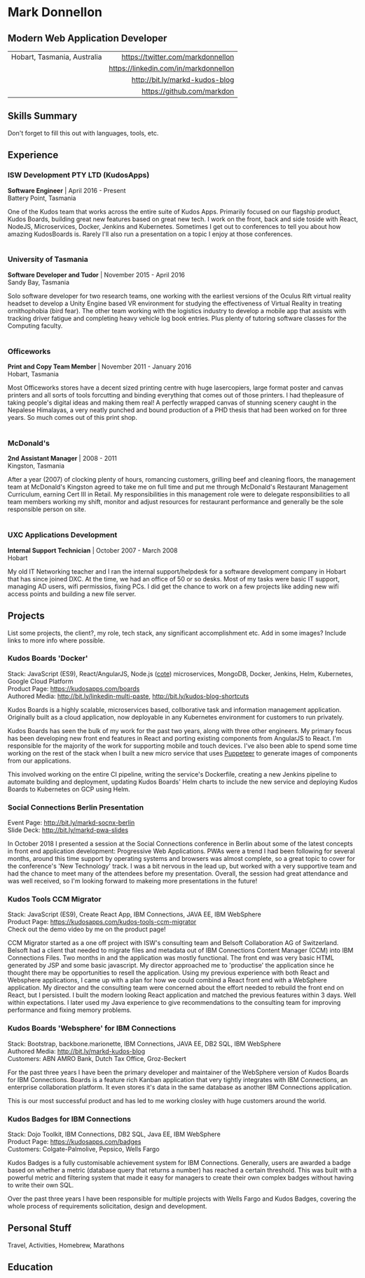 Mark Donnellon
============
Modern Web Application Developer
------------
<style>
table {
    width:100%;
}
body {
    max-width: 800px;
}
</style>
|  |  |                
|-----------------------------------|-------------------------------:           |
| Hobart, Tasmania, Australia       | https://twitter.com/markdonnellon         |
|                                   | https://linkedin.com/in/markdonnellon     |
|                                   | http://bit.ly/markd-kudos-blog            |
|                                   | https://github.com/markdon                |

Skills Summary
-------
Don't forget to fill this out with languages, tools, etc.



Experience
----------

### **ISW Development PTY LTD** (KudosApps)

**Software Engineer** | April 2016 - Present <br>
Battery Point, Tasmania

One of the Kudos team that works across the entire suite of Kudos Apps. Primarily focused on our flagship product, Kudos Boards, building great new features based on great new tech. I work on the front, back and side toside with React, NodeJS, Microservices, Docker, Jenkins and Kubernetes. Sometimes I get out to conferences to tell you about how amazing KudosBoards is. Rarely I'll also run a presentation on a topic I enjoy at those conferences.
<br>
<br>
### **University of Tasmania**
**Software Developer and Tudor** | November 2015 - April 2016 <br>
Sandy Bay, Tasmania

Solo software developer for two research teams, one working with the earliest versions of the Oculus Rift virtual reality headset to develop a Unity Engine based VR environment for studying the effectiveness of Virtual Reality in treating ornithophobia (bird fear). The other team working with the logistics industry to develop a mobile app that assists with tracking driver fatigue and completing heavy vehicle log book entries. Plus plenty of tutoring software classes for the Computing faculty.
<br>
<br>
### **Officeworks**
**Print and Copy Team Member** | November 2011 - January 2016<br>
Hobart, Tasmania

Most Officeworks stores have a decent sized printing centre with huge lasercopiers, large format poster and canvas printers and all sorts of tools forcutting and binding everything that comes out of those printers. I had thepleasure of taking people's digital ideas and making them real! A perfectly wrapped canvas of stunning scenery caught in the Nepalese Himalayas, a very neatly punched and bound production of a PHD thesis that had been worked on for three years. So much comes out of this print shop.
<br>
<br>
### **McDonald's**
**2nd Assistant Manager** | 2008 - 2011<br>
Kingston, Tasmania

After a year (2007) of clocking plenty of hours, romancing customers, grilling beef and cleaning floors, the management team at McDonald's Kingston agreed to take me on full time and put me through McDonald's Restaurant Management Curriculum, earning Cert III in Retail. My responsibilities in this management role were to delegate responsibilities to all team members working my shift, monitor and adjust resources for restaurant performance and generally be the sole responsible person on site.
<br>
<br>
### **UXC Applications Development**
**Internal Support Technician** | October 2007 - March 2008<br>
Hobart

My old IT Networking teacher and I ran the internal support/helpdesk for a software development company in Hobart that has since joined DXC. At the time, we had an office of 50 or so desks. Most of my tasks were basic IT support, managing AD users, wifi permissios, fixing PCs. I did get the chance to work on a few projects like adding new wifi access points and building a new file server.

Projects
--------------------
List some projects, the client?, my role, tech stack, any significant accomplishment etc. 
Add in some images?
Include links to more info where possible. 

### Kudos Boards 'Docker'
Stack: JavaScript (ES9), React/AngularJS, Node.js ([cote](https://github.com/dashersw/cote)) microservices, MongoDB,  Docker, Jenkins, Helm, Kubernetes, Google Cloud Platform<br>
Product Page: https://kudosapps.com/boards<br>
Authored Media: http://bit.ly/linkedin-multi-paste, http://bit.ly/kudos-blog-shortcuts

Kudos Boards is a highly scalable, microservices based, collborative task and information management application. Originally built as a cloud application, now deployable in any Kubernetes environment for customers to run privately.

Kudos Boards has seen the bulk of my work for the past two years, along with three other engineers. My primary focus has been developing new front end features in React and porting existing components from AngularJS to React. I'm responsible for the majority of the work for supporting mobile and touch devices. I've also been able to spend some time working on the rest of the stack when I built a new micro service that uses [Puppeteer](https://developers.google.com/web/tools/puppeteer/) to generate images of components from our applications. 

This involved working on the entire CI pipeline, writing the service's Dockerfile, creating a new Jenkins pipeline to automate building and deployment, updating Kudos Boards' Helm charts to include the new service and deploying Kudos Boards to Kubernetes on GCP using Helm.

### Social Connections Berlin Presentation

Event Page: http://bit.ly/markd-socnx-berlin<br>
Slide Deck: http://bit.ly/markd-pwa-slides

In October 2018 I presented a session at the Social Connections conference in Berlin about some of the latest concepts in front end application development: Progressive Web Applications. PWAs were a trend I had been following for several months, around this time support by operating systems and browsers was almost complete, so a great topic to cover for the conference's 'New Technology' track. I was a bit nervous in the lead up, but worked with a very supportive team and had the chance to meet many of the attendees before my presentation. Overall, the session had great attendance and was well received, so I'm looking forward to makeing more presentations in the future!

### Kudos Tools CCM Migrator
Stack: JavaScript (ES9), Create React App, IBM Connections, JAVA EE, IBM WebSphere<br>
Product Page: https://kudosapps.com/kudos-tools-ccm-migrator<br>
Check out the demo video by me on the product page!

CCM Migrator started as a one off project with ISW's consulting team and Belsoft Collaboration AG of Switzerland. Belsoft had a client that needed to migrate files and metadata out of IBM Connections Content Manager (CCM) into IBM Connections Files. Two months in and the application was mostly functional. The front end was very basic HTML generated by JSP and some basic javascript. My director approached me to 'productise' the application since he thought there may be opportunities to resell the application. Using my previous experience with both React and Websphere applications, I came up with a plan for how we could combind a React front end with a WebSphere application. My director and the consulting team were concerned about the effort needed to rebuild the front end on React, but I persisted. I built the modern looking React application and matched the previous features within 3 days. Well within expectations. I later used my Java experience to give recommendations to the consulting team for improving performance and fixing memory problems. 


### Kudos Boards 'Websphere' for IBM Connections
Stack: Bootstrap, backbone.marionette, IBM Connections, JAVA EE, DB2 SQL, IBM WebSphere<br>
Authored Media: http://bit.ly/markd-kudos-blog<br>
Customers: ABN AMRO Bank, Dutch Tax Office, Groz-Beckert

For the past three years I have been the primary developer and maintainer of the WebSphere version of Kudos Boards for IBM Connections. Boards is a feature rich Kanban application that very tightly integrates with IBM Connections, an enterprise collaboration platform. It even stores it's data in the same database as another IBM Connections application.

This is our most successful product and has led to me working closley with huge customers around the world. 

### Kudos Badges for IBM Connections
Stack: Dojo Toolkit, IBM Connections, DB2 SQL, Java EE, IBM WebSphere<br>
Product Page: https://kudosapps.com/badges<br>
Customers: Colgate-Palmolive, Pepsico, Wells Fargo

Kudos Badges is a fully customisable achievement system for IBM Connections. Generally, users are awarded a badge based on whether a metric (database query that returns a number) has reached a certain threshold. This was built with a powerful metric and filtering system that made it easy for managers to create their own complex badges without having to write their own SQL.

Over the past three years I have been responsible for multiple projects with Wells Fargo and Kudos Badges, covering the whole process of requirements solicitation, design and development. 




Personal Stuff
----------------------------------------
Travel, Activities, Homebrew, Marathons

Education
-----
